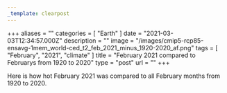 ```yaml
---
_template: clearpost
---
```



+++
aliases = ""
categories = [ "Earth" ]
date = "2021-03-03T12:34:57.000Z"
description = ""
image = "/images/cmip5-rcp85-ensavg-1mem_world-ced_t2_feb_2021_minus_1920-2020_af.png"
tags = [ "February", "2021", "climate" ]
title = "February 2021 compared to Februarys from 1920 to 2020"
type = "post"
url = ""
+++


Here is how hot February 2021 was compared to all February months from 1920 to 2020.
